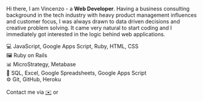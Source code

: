 Hi there, I am Vincenzo - a **Web Developer**. Having a business consulting background in the tech industry with heavy product management influences and customer focus, I was always drawn to data driven decisions and creative problem solving. It came very natural to start coding and I immediately got interested in the logic behind web applications.

💻 JavaScript, Google Apps Script, Ruby, HTML, CSS<br>
🖼 Ruby on Rails<br>
📊 MicroStrategy, Metabase<br>
🔢 SQL, Excel, Google Spreadsheets, Google Apps Script<br>
⚙️ Git, GitHub, Heroku<br>

Contact me via <a href="mailto:mr.vincenzo.galante@gmail.com?subject=Hi%2C%20there!" target="_blank">✉️</a> or <a href="https://www.linkedin.com/in/galantevincenzo/" target="_blank" ><img src="https://upload.wikimedia.org/wikipedia/commons/c/ca/LinkedIn_logo_initials.png" width=17 height=17></a>
